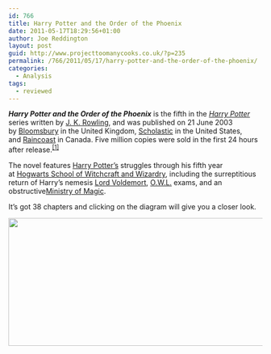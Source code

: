 ```yaml
---
id: 766
title: Harry Potter and the Order of the Phoenix
date: 2011-05-17T18:29:56+01:00
author: Joe Reddington
layout: post
guid: http://www.projecttoomanycooks.co.uk/?p=235
permalink: /766/2011/05/17/harry-potter-and-the-order-of-the-phoenix/
categories:
  - Analysis
tags:
  - reviewed
---
```

_**Harry Potter and the Order of the Phoenix**_ is the fifth in the _[Harry Potter](http://en.wikipedia.org/wiki/Harry_Potter "Harry Potter")_ series written by [J. K. Rowling](http://en.wikipedia.org/wiki/J._K._Rowling "J. K. Rowling"), and was published on 21 June 2003 by [Bloomsbury](http://en.wikipedia.org/wiki/Bloomsbury_Publishing_PLC "Bloomsbury Publishing PLC") in the United Kingdom, [Scholastic](http://en.wikipedia.org/wiki/Scholastic_Press "Scholastic Press") in the United States, and [Raincoast](http://en.wikipedia.org/wiki/Raincoast_Books "Raincoast Books") in Canada. Five million copies were sold in the first 24 hours after release.<sup id="cite_ref-July_date_0-0"><a href="http://en.wikipedia.org/wiki/Harry_Potter_and_the_Order_of_the_Phoenix#cite_note-July_date-0">[1]</a></sup>

The novel features [Harry Potter&#8217;s](http://en.wikipedia.org/wiki/Harry_Potter_(character) "Harry Potter (character)") struggles through his fifth year at [Hogwarts School of Witchcraft and Wizardry](http://en.wikipedia.org/wiki/Hogwarts_School_of_Witchcraft_and_Wizardry "Hogwarts School of Witchcraft and Wizardry"), including the surreptitious return of Harry&#8217;s nemesis [Lord Voldemort](http://en.wikipedia.org/wiki/Lord_Voldemort "Lord Voldemort"), [O.W.L.](http://en.wikipedia.org/wiki/O.W.L. "O.W.L.") exams, and an obstructive[Ministry of Magic](http://en.wikipedia.org/wiki/Ministry_of_Magic "Ministry of Magic").

It&#8217;s got 38 chapters and clicking on the diagram will give you a closer look.

[<img loading="lazy" class="aligncenter size-large wp-image-6571" src="http://joereddington.com/wp-content/uploads/2011/05/Dendrogram-1-1024x259.png" alt="" width="1000" height="253" srcset="https://joereddington.com/wp-content/uploads/2011/05/Dendrogram-1-1024x259.png 1024w, https://joereddington.com/wp-content/uploads/2011/05/Dendrogram-1-300x76.png 300w, https://joereddington.com/wp-content/uploads/2011/05/Dendrogram-1-768x194.png 768w, https://joereddington.com/wp-content/uploads/2011/05/Dendrogram-1.png 1900w" sizes="(max-width: 1000px) 100vw, 1000px" />](http://joereddington.com/wp-content/uploads/2011/05/Dendrogram-1.png)